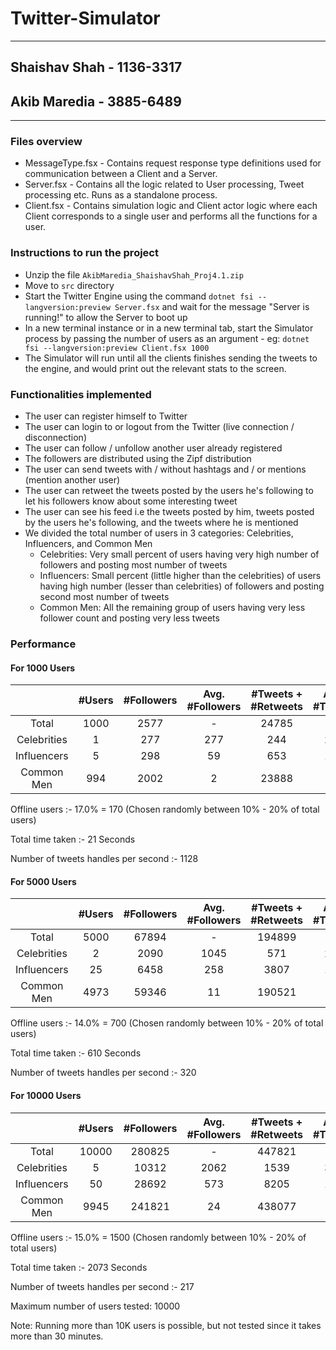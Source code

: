 # Twitter-Simulator

---

## Shaishav Shah - 1136-3317
## Akib Maredia - 3885-6489

---

### Files overview

* MessageType.fsx - Contains request response type definitions used for communication between a Client and a Server.
* Server.fsx - Contains all the logic related to User processing, Tweet processing etc. Runs as a standalone process.
* Client.fsx - Contains simulation logic and Client actor logic where each Client corresponds to a single user and performs all the functions for a user. 

### Instructions to run the project

* Unzip the file `AkibMaredia_ShaishavShah_Proj4.1.zip`
* Move to `src` directory
* Start the Twitter Engine using the command `dotnet fsi --langversion:preview Server.fsx` and wait for the message "Server is running!" to allow the Server to boot up
* In a new terminal instance or in a new terminal tab, start the Simulator process by passing the number of users as an argument -
eg: `dotnet fsi --langversion:preview Client.fsx 1000` 
* The Simulator will run until all the clients finishes sending the tweets to the engine, and would print out the relevant stats to the screen.

### Functionalities implemented

* The user can register himself to Twitter
* The user can login to or logout from the Twitter (live connection / disconnection)
* The user can follow / unfollow another user already registered
* The followers are distributed using the Zipf distribution
* The user can send tweets with / without hashtags and / or mentions (mention another user)
* The user can retweet the tweets posted by the users he's following to let his followers know about some interesting tweet
* The user can see his feed i.e the tweets posted by him, tweets posted by the users he's following, and the tweets where he is mentioned
* We divided the total number of users in 3 categories: Celebrities, Influencers, and Common Men
  * Celebrities: Very small percent of users having very high number of followers and posting most number of tweets
  * Influencers: Small percent (little higher than the celebrities) of users having high number (lesser than celebrities) of followers and posting second most number of tweets  
  * Common Men: All the remaining group of users having very less follower count and posting very less tweets


### Performance

#### For 1000 Users

|             |#Users| #Followers | Avg. #Followers | #Tweets + #Retweets | Avg. #Tweets |
|       :-:   | :-:  | :-:        | :-:             | :-:                 | :-:          |
| Total       | 1000 | 2577       | -               | 24785               | -            |
| Celebrities | 1    | 277        | 277             | 244                 | 244          |
| Influencers | 5    | 298        | 59              | 653                 | 130          |
| Common Men  | 994  | 2002       | 2               | 23888               | 24           |

Offline users :- 17.0% = 170 (Chosen randomly between 10% - 20% of total users)

Total time taken :- 21 Seconds

Number of tweets handles per second :- 1128


#### For 5000 Users

|             |#Users| #Followers | Avg. #Followers | #Tweets + #Retweets | Avg. #Tweets |
|       :-:   | :-:  | :-:        | :-:             | :-:                 | :-:          |
| Total       | 5000 | 67894      | -               | 194899              | -            |
| Celebrities | 2    | 2090       | 1045            | 571                 | 285          |
| Influencers | 25   | 6458       | 258             | 3807                | 152          |
| Common Men  | 4973 | 59346      | 11              | 190521              | 38           |

Offline users :- 14.0% = 700 (Chosen randomly between 10% - 20% of total users)

Total time taken :- 610 Seconds

Number of tweets handles per second :- 320


#### For 10000 Users

|             | #Users| #Followers | Avg. #Followers | #Tweets + #Retweets  | Avg. #Tweets |
|       :-:   | :-:   | :-:        | :-:             | :-:                  | :-:          |
| Total       | 10000 | 280825     | -               | 447821               | -            |
| Celebrities | 5     | 10312      | 2062            | 1539                 | 308          |
| Influencers | 50    | 28692      | 573             | 8205                 | 165          |
| Common Men  | 9945  | 241821     | 24              | 438077               | 45           |

Offline users :- 15.0% = 1500 (Chosen randomly between 10% - 20% of total users)

Total time taken :- 2073 Seconds

Number of tweets handles per second :- 217

Maximum number of users tested: 10000

Note: Running more than 10K users is possible, but not tested since it takes more than 30 minutes.